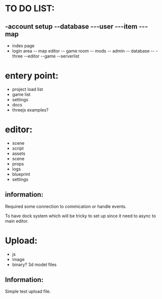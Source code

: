# TO DO LIST:
-account setup
--database
---user
---item
---map
--

- index page
- login area
-- map editor
-- game room
-- mods
-- admin
-- database
--
-three
--editor
--game
--serverlist

# entery point:
- project load list
- game list
- settings
- docs
- threejs examples?

# editor:
- scene
- script
- assets
- scene
- props
- logs
- blueprint
- settings

## information:
  Required some connection to commication or handle events.

  To have dock system which will be tricky to set up since it need to async to main editor.

# Upload:
- js
- image
- binary? 3d model files

## Information:
  Simple test upload file.